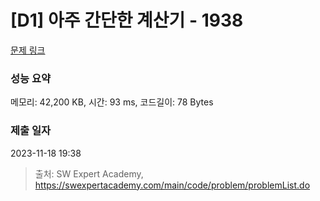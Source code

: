 # [D1] 아주 간단한 계산기 - 1938 

[문제 링크](https://swexpertacademy.com/main/code/problem/problemDetail.do?contestProbId=AV5PjsYKAMIDFAUq) 

### 성능 요약

메모리: 42,200 KB, 시간: 93 ms, 코드길이: 78 Bytes

### 제출 일자

2023-11-18 19:38



> 출처: SW Expert Academy, https://swexpertacademy.com/main/code/problem/problemList.do